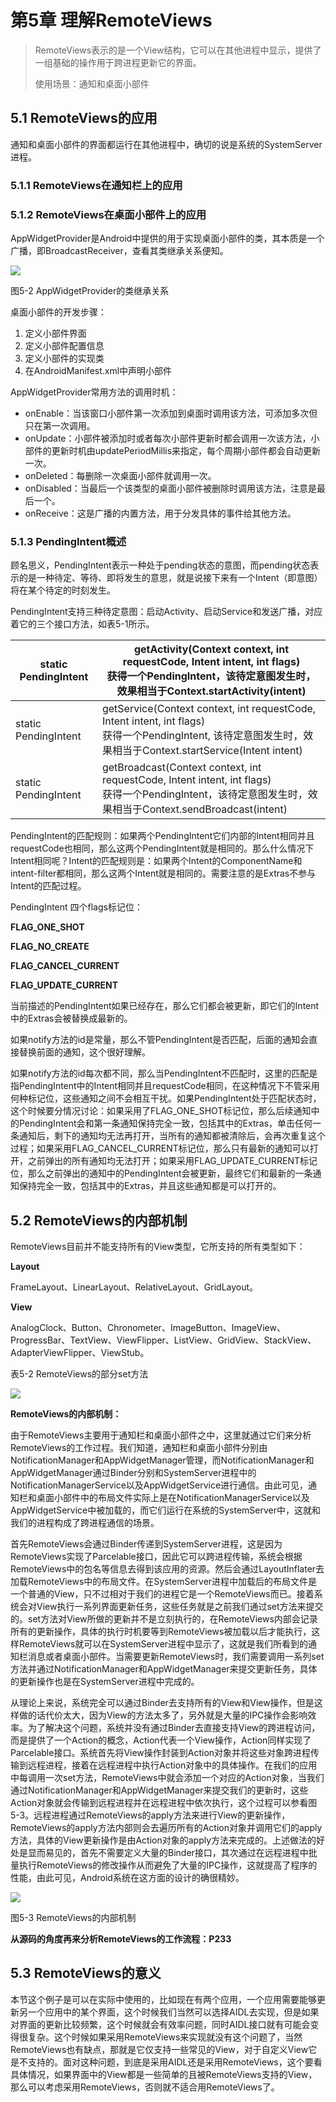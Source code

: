 # 第5章 理解RemoteViews

> RemoteViews表示的是一个View结构，它可以在其他进程中显示，提供了一组基础的操作用于跨进程更新它的界面。
>
> 使用场景：通知和桌面小部件

## 5.1 RemoteViews的应用

通知和桌面小部件的界面都运行在其他进程中，确切的说是系统的SystemServer进程。

### 5.1.1 RemoteViews在通知栏上的应用

### 5.1.2  RemoteViews在桌面小部件上的应用

AppWidgetProvider是Android中提供的用于实现桌面小部件的类，其本质是一个广播，即BroadcastReceiver，查看其类继承关系便知。

![](https://raw.githubusercontent.com/Mr-lidajun/Programming-Notes/master/Android/Android开发艺术探索/img/5-2.jpg)

图5-2 AppWidgetProvider的类继承关系

桌面小部件的开发步骤：

1. 定义小部件界面
2. 定义小部件配置信息
3. 定义小部件的实现类
4. 在AndroidManifest.xml中声明小部件

AppWidgetProvider常用方法的调用时机：

- onEnable：当该窗口小部件第一次添加到桌面时调用该方法，可添加多次但只在第一次调用。
- onUpdate：小部件被添加时或者每次小部件更新时都会调用一次该方法，小部件的更新时机由updatePeriodMillis来指定，每个周期小部件都会自动更新一次。
- onDeleted：每删除一次桌面小部件就调用一次。
- onDisabled：当最后一个该类型的桌面小部件被删除时调用该方法，注意是最后一个。
- onReceive：这是广播的内置方法，用于分发具体的事件给其他方法。

### 5.1.3 PendingIntent概述

顾名思义，PendingIntent表示一种处于pending状态的意图，而pending状态表示的是一种待定、等待、即将发生的意思，就是说接下来有一个Intent（即意图）将在某个待定的时刻发生。

PendingIntent支持三种待定意图：启动Activity、启动Service和发送广播，对应着它的三个接口方法，如表5-1所示。

| static PendingIntent | getActivity(Context context, int requestCode, Intent intent, int flags) <br />获得一个PendingIntent，该待定意图发生时，效果相当于Context.startActivity(intent) |
| -------------------- | ------------------------------------------------------------ |
| static PendingIntent | getService(Context context, int requestCode, Intent intent, int flags)<br />获得一个PendingIntent, 该待定意图发生时，效果相当于Context.startService(Intent intent) |
| static PendingIntent | getBroadcast(Context context, int requestCode, Intent intent, int flags)<br />获得一个PendingIntent，该待定意图发生时，效果相当于Context.sendBroadcast(intent) |

PendingIntent的匹配规则：如果两个PendingIntent它们内部的Intent相同并且requestCode也相同，那么这两个PendingIntent就是相同的。那么什么情况下Intent相同呢？Intent的匹配规则是：如果两个Intent的ComponentName和intent-filter都相同，那么这两个Intent就是相同的。需要注意的是Extras不参与Intent的匹配过程。

PendingIntent 四个flags标记位：

**FLAG_ONE_SHOT**

**FLAG_NO_CREATE**

**FLAG_CANCEL_CURRENT**

**FLAG_UPDATE_CURRENT**

当前描述的PendingIntent如果已经存在，那么它们都会被更新，即它们的Intent中的Extras会被替换成最新的。

如果notify方法的id是常量，那么不管PendingIntent是否匹配，后面的通知会直接替换前面的通知，这个很好理解。

如果notify方法的id每次都不同，那么当PendingIntent不匹配时，这里的匹配是指PendingIntent中的Intent相同并且requestCode相同，在这种情况下不管采用何种标记位，这些通知之间不会相互干扰。如果PendingIntent处于匹配状态时，这个时候要分情况讨论：如果采用了FLAG_ONE_SHOT标记位，那么后续通知中的PendingIntent会和第一条通知保持完全一致，包括其中的Extras，单击任何一条通知后，剩下的通知均无法再打开，当所有的通知都被清除后，会再次重复这个过程；如果采用FLAG_CANCEL_CURRENT标记位，那么只有最新的通知可以打开，之前弹出的所有通知均无法打开；如果采用FLAG_UPDATE_CURRENT标记位，那么之前弹出的通知中的PendingIntent会被更新，最终它们和最新的一条通知保持完全一致，包括其中的Extras，并且这些通知都是可以打开的。

## 5.2 RemoteViews的内部机制

RemoteViews目前并不能支持所有的View类型，它所支持的所有类型如下：

**Layout**

FrameLayout、LinearLayout、RelativeLayout、GridLayout。

**View**

AnalogClock、Button、Chronometer、ImageButton、ImageView、ProgressBar、TextView、ViewFlipper、ListView、GridView、StackView、AdapterViewFlipper、ViewStub。

表5-2 RemoteViews的部分set方法

![](https://raw.githubusercontent.com/Mr-lidajun/Programming-Notes/master/Android/Android开发艺术探索/img/T5-2.jpg)

**RemoteViews的内部机制：**

由于RemoteViews主要用于通知栏和桌面小部件之中，这里就通过它们来分析RemoteViews的工作过程。我们知道，通知栏和桌面小部件分别由NotificationManager和AppWidgetManager管理，而NotificationManager和AppWidgetManager通过Binder分别和SystemServer进程中的NotificationManagerService以及AppWidgetService进行通信。由此可见，通知栏和桌面小部件中的布局文件实际上是在NotificationManagerService以及AppWidgetService中被加载的，而它们运行在系统的SystemServer中，这就和我们的进程构成了跨进程通信的场景。

首先RemoteViews会通过Binder传递到SystemServer进程，这是因为RemoteViews实现了Parcelable接口，因此它可以跨进程传输，系统会根据RemoteViews中的包名等信息去得到该应用的资源。然后会通过LayoutInflater去加载RemoteViews中的布局文件。在SystemServer进程中加载后的布局文件是一个普通的View，只不过相对于我们的进程它是一个RemoteViews而已。接着系统会对View执行一系列界面更新任务，这些任务就是之前我们通过set方法来提交的。set方法对View所做的更新并不是立刻执行的，在RemoteViews内部会记录所有的更新操作，具体的执行时机要等到RemoteViews被加载以后才能执行，这样RemoteViews就可以在SystemServer进程中显示了，这就是我们所看到的通知栏消息或者桌面小部件。当需要更新RemoteViews时，我们需要调用一系列set方法并通过NotificationManager和AppWidgetManager来提交更新任务，具体的更新操作也是在SystemServer进程中完成的。

从理论上来说，系统完全可以通过Binder去支持所有的View和View操作，但是这样做的话代价太大，因为View的方法太多了，另外就是大量的IPC操作会影响效率。为了解决这个问题，系统并没有通过Binder去直接支持View的跨进程访问，而是提供了一个Action的概念，Action代表一个View操作，Action同样实现了Parcelable接口。系统首先将View操作封装到Action对象并将这些对象跨进程传输到远程进程，接着在远程进程中执行Action对象中的具体操作。在我们的应用中每调用一次set方法，RemoteViews中就会添加一个对应的Action对象，当我们通过NotificationManager和AppWidgetManager来提交我们的更新时，这些Action对象就会传输到远程进程并在远程进程中依次执行，这个过程可以参看图5-3。远程进程通过RemoteViews的apply方法来进行View的更新操作，RemoteViews的apply方法内部则会去遍历所有的Action对象并调用它们的apply方法，具体的View更新操作是由Action对象的apply方法来完成的。上述做法的好处是显而易见的，首先不需要定义大量的Binder接口，其次通过在远程进程中批量执行RemoteViews的修改操作从而避免了大量的IPC操作，这就提高了程序的性能，由此可见，Android系统在这方面的设计的确很精妙。

![](https://raw.githubusercontent.com/Mr-lidajun/Programming-Notes/master/Android/Android开发艺术探索/img/5-3.jpg)

图5-3 RemoteViews的内部机制

**从源码的角度再来分析RemoteViews的工作流程：P233**

## 5.3 RemoteViews的意义 

本节这个例子是可以在实际中使用的，比如现在有两个应用，一个应用需要能够更新另一个应用中的某个界面，这个时候我们当然可以选择AIDL去实现，但是如果对界面的更新比较频繁，这个时候就会有效率问题，同时AIDL接口就有可能会变得很复杂。这个时候如果采用RemoteViews来实现就没有这个问题了，当然RemoteViews也有缺点，那就是它仅支持一些常见的View，对于自定义View它是不支持的。面对这种问题，到底是采用AIDL还是采用RemoteViews，这个要看具体情况，如果界面中的View都是一些简单的且被RemoteViews支持的View，那么可以考虑采用RemoteViews，否则就不适合用RemoteViews了。











